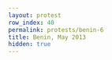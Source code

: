 ```yaml
---
layout: protest
row_index: 40
permalink: protests/benin-6
title: Benin, May 2013
hidden: true
---
```

